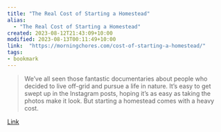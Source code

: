```yaml
---
title: "The Real Cost of Starting a Homestead"
alias:
  - "The Real Cost of Starting a Homestead"
created: 2023-08-12T21:43:09+10:00
modified: 2023-08-13T00:11:49+10:00
link:  "https://morningchores.com/cost-of-starting-a-homestead/"
tags:
- bookmark
---
```


> We’ve all seen those fantastic documentaries about people who decided to live off-grid and pursue a life in nature. It’s easy to get swept up in the Instagram posts, hoping it’s as easy as taking the photos make it look. But starting a homestead comes with a heavy cost.

[Link](https://morningchores.com/cost-of-starting-a-homestead/)